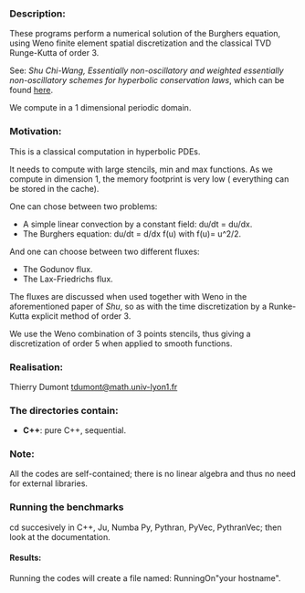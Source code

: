 ### Description:

These programs perform a numerical solution of the Burghers equation, using Weno
 finite element spatial discretization and the classical TVD
 Runge-Kutta of order 3.
 
See:
_Shu Chi-Wang,_
_Essentially non-oscillatory and weighted essentially non-oscillatory schemes
for hyperbolic conservation laws_, which can be found [here](https://ntrs.nasa.gov/archive/nasa/casi.ntrs.nasa.gov/19980007543.pdf).



We compute in a 1 dimensional periodic domain.

### Motivation:

This is a classical computation in hyperbolic PDEs.

It needs to compute with large stencils, min and max functions. As we
compute in dimension 1, the memory footprint is very low (
everything can be stored in the cache).

One can chose between two problems:

* A simple linear convection by a constant field: du/dt = du/dx.
* The Burghers equation:  du/dt = d/dx f(u)  with f(u)= u^2/2.

And one can choose between two different fluxes:

* The Godunov flux.
* The Lax-Friedrichs flux.

The fluxes are discussed when used together with Weno in the
aforementioned paper of _Shu_, so as with the time discretization by a
Runke-Kutta explicit method of order 3.

We use the Weno combination of 3 points stencils, thus giving a
discretization of order 5 when applied to smooth functions.

### Realisation:

Thierry Dumont   tdumont@math.univ-lyon1.fr

### The directories contain:

- **C++**:      pure C++, sequential.

### Note:

All the codes are self-contained; there is no linear algebra and thus
no need for external libraries.

### Running the benchmarks

cd succesively in C++, Ju, Numba Py, Pythran, PyVec,
 PythranVec; then look at the documentation.

#### Results:

Running the codes  will create a file named:  RunningOn"your
hostname".
